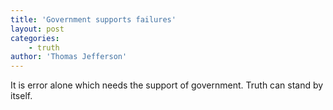 ```yaml
---
title: 'Government supports failures'
layout: post
categories:
    - truth
author: 'Thomas Jefferson'
---
```


It is error alone which needs the support of government. Truth can stand by itself.
